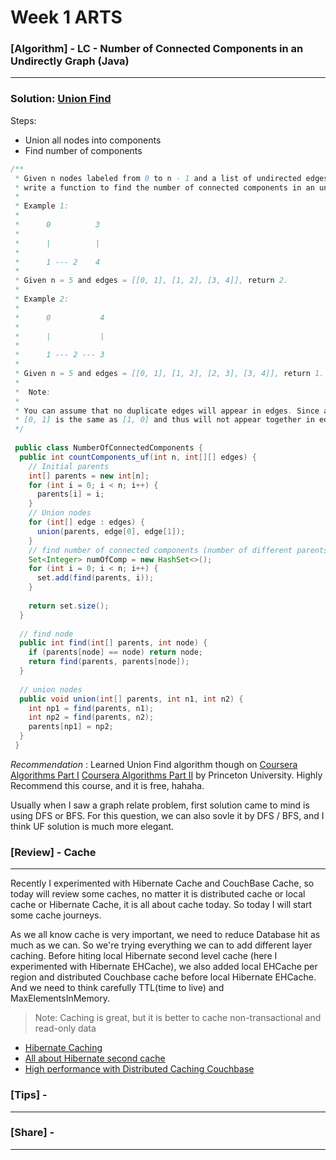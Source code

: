 # Week 1 ARTS
### [Algorithm] - LC - Number of Connected Components in an Undirectly Graph (Java)
------
### Solution: [Union Find](https://www.wikiwand.com/en/Disjoint-set_data_structure)
Steps:
* Union all nodes into components
* Find number of components
```java
/**
 * Given n nodes labeled from 0 to n - 1 and a list of undirected edges (each edge is a pair of nodes),
 * write a function to find the number of connected components in an undirected graph.
 *
 * Example 1:
 *
 *      0          3
 *
 *      |          |
 *
 *      1 --- 2    4
 *
 * Given n = 5 and edges = [[0, 1], [1, 2], [3, 4]], return 2.
 *
 * Example 2:
 *
 *      0           4
 *
 *      |           |
 *
 *      1 --- 2 --- 3
 *
 * Given n = 5 and edges = [[0, 1], [1, 2], [2, 3], [3, 4]], return 1.
 *
 *  Note:
 *
 * You can assume that no duplicate edges will appear in edges. Since all edges are undirected,
 * [0, 1] is the same as [1, 0] and thus will not appear together in edges.
 */
 
 public class NumberOfConnectedComponents {
  public int countComponents_uf(int n, int[][] edges) {
    // Initial parents
    int[] parents = new int[n];
    for (int i = 0; i < n; i++) {
      parents[i] = i;
    }
    // Union nodes 
    for (int[] edge : edges) {
      union(parents, edge[0], edge[1]); 
    }
    // find number of connected components (number of different parents), using Set
    Set<Integer> numOfComp = new HashSet<>();
    for (int i = 0; i < n; i++) {
      set.add(find(parents, i));
    }
    
    return set.size();
  }
  
  // find node
  public int find(int[] parents, int node) {
    if (parents[node] == node) return node;
    return find(parents, parents[node]);
  }
  
  // union nodes
  public void union(int[] parents, int n1, int n2) {
    int np1 = find(parents, n1);
    int np2 = find(parents, n2);
    parents[np1] = np2;
  }
 }
```
*Recommendation* : Learned Union Find algorithm though on [Coursera Algorithms Part I](https://www.coursera.org/learn/algorithms-part1) [Coursera Algorithms Part II](https://www.coursera.org/learn/algorithms-part2) by Princeton University. Highly Recommend this course, and it is free, hahaha.

Usually when I saw a graph relate problem, first solution came to mind is using DFS or BFS. For this question, we can also sovle it by DFS / BFS, and I think UF solution is much more elegant.


### [Review] - Cache
------
Recently I experimented with Hibernate Cache and CouchBase Cache, so today will review some caches, no matter it is distributed cache or local cache or Hibernate Cache, it is all about cache today. So today I will start some cache journeys.

As we all know cache is very important, we need to reduce Database hit as much as we can. So we're trying everything we can to add different layer caching.
Before hiting local Hibernate second level cache (here I experimented with Hibernate EHCache), we also added local EHCache per region and distributed Couchbase cache before local Hibernate EHCache. And we need to think carefully TTL(time to live) and MaxElementsInMemory. 
> Note: Caching is great, but it is better to cache non-transactional and read-only data

* [Hibernate Caching](https://www.tutorialspoint.com/hibernate/hibernate_caching.htm)
* [All about Hibernate second cache](https://dzone.com/articles/all-about-hibernate-second)
* [High performance with Distributed Caching Couchbase](http://info.couchbase.com/rs/302-GJY-034/images/High_Performance_With_Distributed_Caching_Couchbase.pdf)

### [Tips] - 
------


### [Share] - 
------



